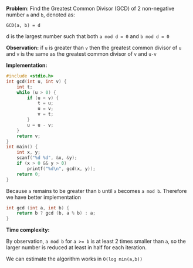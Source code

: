 **Problem**: Find the Greatest Common Divisor (GCD) of 2 non-negative number `a` and `b`, denoted as:

`GCD(a, b) = d`

d is the largest number such that both `a mod d = 0` and `b mod d = 0`

**Observation:** if `u` is greater than `v` then the greatest common divisor of `u` and `v` is the same as the greatest common divisor of `v` and `u-v`

**Implementation:**
```c
#include <stdio.h>
int gcd(int u, int v) {
    int t;
    while (u > 0) {
        if (u < v) {
            t = u;
            u = v;
            v = t;
        }
        u = u - v;
    }
    return v;
}
int main() {
    int x, y;
    scanf("%d %d", &x, &y);
    if (x > 0 && y > 0)
        printf("%d\n", gcd(x, y));
    return 0;
}
```

Because `a` remains to be greater than `b` until `a` becomes `a mod b`. Therefore we have better implementation
```c
int gcd (int a, int b) {
    return b ? gcd (b, a % b) : a;
}
```


**Time complexity:**

By observation, `a mod b` for `a >= b` is at least 2 times smaller than `a`, so the larger number is reduced at least in half for each iteration.

We can estimate the algorithm works in `O(log min(a,b))`